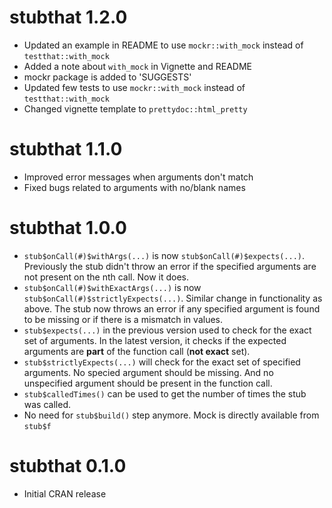 # stubthat 1.2.0
- Updated an example in README to use `mockr::with_mock` instead of `testthat::with_mock`
- Added a note about `with_mock` in Vignette and README
- mockr package is added to 'SUGGESTS'
- Updated few tests to use `mockr::with_mock` instead of `testthat::with_mock`
- Changed vignette template to `prettydoc::html_pretty`

# stubthat 1.1.0
- Improved error messages when arguments don't match
- Fixed bugs related to arguments with no/blank names

# stubthat 1.0.0
- `stub$onCall(#)$withArgs(...)` is now `stub$onCall(#)$expects(...)`. Previously the stub didn't throw an error if the specified arguments are not present on the nth call. Now it does.
- `stub$onCall(#)$withExactArgs(...)` is now `stub$onCall(#)$strictlyExpects(...)`. Similar change in functionality as above. The stub now throws an error if any specified argument is found to be missing or if there is a mismatch in values.
- `stub$expects(...)` in the previous version used to check for the exact set of arguments. In the latest version, it checks if the expected arguments are **part** of the function call (**not exact** set).
- `stub$strictlyExpects(...)` will check for the exact set of specified arguments. No specied argument should be missing. And no unspecified argument should be present in the function call.
- `stub$calledTimes()` can be used to get the number of times the stub was called.
- No need for `stub$build()` step anymore. Mock is directly available from `stub$f`

# stubthat 0.1.0
- Initial CRAN release
